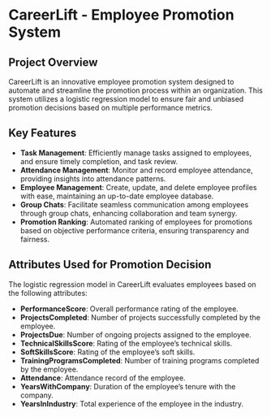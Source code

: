 # CareerLift - Employee Promotion System

## Project Overview
CareerLift is an innovative employee promotion system designed to automate and streamline the promotion process within an organization. This system utilizes a logistic regression model to ensure fair and unbiased promotion decisions based on multiple performance metrics. 

## Key Features
- **Task Management**: Efficiently manage tasks assigned to employees, and ensure timely completion, and task review.
- **Attendance Management**: Monitor and record employee attendance, providing insights into attendance patterns.
- **Employee Management**: Create, update, and delete employee profiles with ease, maintaining an up-to-date employee database.
- **Group Chats**: Facilitate seamless communication among employees through group chats, enhancing collaboration and team synergy.
- **Promotion Ranking**: Automated ranking of employees for promotions based on objective performance criteria, ensuring transparency and fairness.

## Attributes Used for Promotion Decision
The logistic regression model in CareerLift evaluates employees based on the following attributes:
- **PerformanceScore**: Overall performance rating of the employee.
- **ProjectsCompleted**: Number of projects successfully completed by the employee.
- **ProjectsDue**: Number of ongoing projects assigned to the employee.
- **TechnicalSkillsScore**: Rating of the employee’s technical skills.
- **SoftSkillsScore**: Rating of the employee’s soft skills.
- **TrainingProgramsCompleted**: Number of training programs completed by the employee.
- **Attendance**: Attendance record of the employee.
- **YearsWithCompany**: Duration of the employee’s tenure with the company.
- **YearsInIndustry**: Total experience of the employee in the industry.

